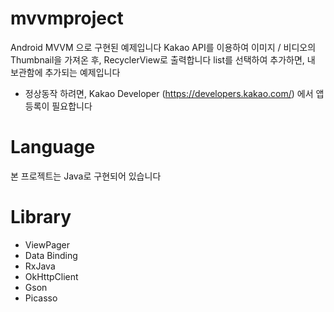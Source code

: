 # mvvmproject

Android MVVM 으로 구현된 예제입니다
Kakao API를 이용하여 이미지 / 비디오의 Thumbnail을 가져온 후, RecyclerView로 출력합니다
list를 선택하여 추가하면, 내 보관함에 추가되는 예제입니다

* 정상동작 하려면, Kakao Developer (https://developers.kakao.com/) 에서 앱 등록이 필요합니다

# Language
본 프로젝트는 Java로 구현되어 있습니다

# Library
- ViewPager
- Data Binding
- RxJava
- OkHttpClient
- Gson
- Picasso